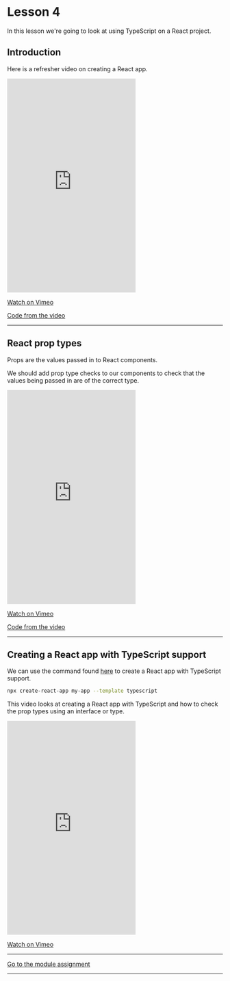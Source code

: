 # Lesson 4

In this lesson we're going to look at using TypeScript on a React project.

## Introduction

Here is a refresher video on creating a React app.

<iframe src="https://player.vimeo.com/video/433956978" height="500" frameborder="0" allow="autoplay; fullscreen; picture-in-picture" allowfullscreen></iframe>

<a href="https://vimeo.com/433956978/927a00e23e" target="_blank">Watch on Vimeo</a>

<a href="https://github.com/NoroffFEU/react-introduction" target="_blank">Code from the video</a>

---

## React prop types

Props are the values passed in to React components.

We should add prop type checks to our components to check that the values being passed in are of the correct type.

<iframe src="https://player.vimeo.com/video/434690419" height="500" frameborder="0" allow="autoplay; fullscreen; picture-in-picture" allowfullscreen></iframe>

<a href="https://vimeo.com/434690419/12a2f07306" target="_blank">Watch on Vimeo</a>

<a href="https://github.com/NoroffFEU/react-props" target="_blank">Code from the video</a>

---

## Creating a React app with TypeScript support

We can use the command found <a href="https://create-react-app.dev/docs/getting-started/#creating-a-typescript-app" target="_blank">here</a> to create a React app with TypeScript support.

```bash
npx create-react-app my-app --template typescript
```

This video looks at creating a React app with TypeScript and how to check the prop types using an interface or type.

<iframe src="https://player.vimeo.com/video/504454748" height="500" frameborder="0" allow="autoplay; fullscreen; picture-in-picture" allowfullscreen></iframe>

<a href="https://vimeo.com/504454748/f4df8a2bdf" target="_blank">Watch on Vimeo</a>

<!-- <a href="https://github.com/NoroffFEU/react-props" target="_blank">Code from the video</a> -->

---

[Go to the module assignment](ma)

---
